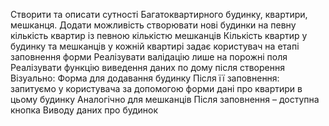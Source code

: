 Створити та описати сутності Багатоквартирного будинку, квартири, мешканця.
Додати можливість створювати нові будинки на певну кількість квартир із певною кількістю мешканців
Кількість квартир у будинку та мешканців у кожній квартирі задає користувач на етапі заповнення форми
Реалізувати валідацію лише на порожні поля
Реалізувати функцію виведення даних по дому після створення
Візуально:
Форма для додавання будинку
Після її заповнення: запитуємо у користувача за допомогою форми дані про квартири в цьому будинку
Аналогічно для мешканців
Після заповнення – доступна кнопка Виводу даних про будинок
